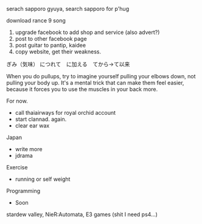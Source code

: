 serach sapporo gyuya, search sapporo for p'hug

download rance 9 song

1. upgrade facebook to add shop and service (also advert?)
2. post to other facebook page
3. post guitar to pantip, kaidee
4. copy website, get their weakness.


ぎみ（気味） につれて　に加える　てから→て以来

When you do pullups, try to imagine yourself pulling your elbows down, not pulling your body up. It's a mental trick that can make them feel easier, because it forces you to use the muscles in your back more.

For now.
- call thaiairways for royal orchid account
- start clannad. again.
- clear ear wax

Japan
- write more
- jdrama

Exercise
- running or self weight

Programming
- Soon

stardew valley, 
NieR:Automata,
E3 games (shit I need ps4...)


